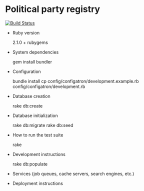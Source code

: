 Political party registry
========================

[![Build Status](https://travis-ci.org/svobodni/party_registry.svg?branch=master)](https://travis-ci.org/svobodni/party_registry)

* Ruby version

    2.1.0 + rubygems

* System dependencies

    gem install bundler

* Configuration

    bundle install
    cp config/configatron/development.example.rb config/configatron/development.rb

* Database creation

    rake db:create

* Database initialization

    rake db:migrate
    rake db:seed

* How to run the test suite

    rake

* Development instructions

    rake db:populate

* Services (job queues, cache servers, search engines, etc.)

* Deployment instructions
